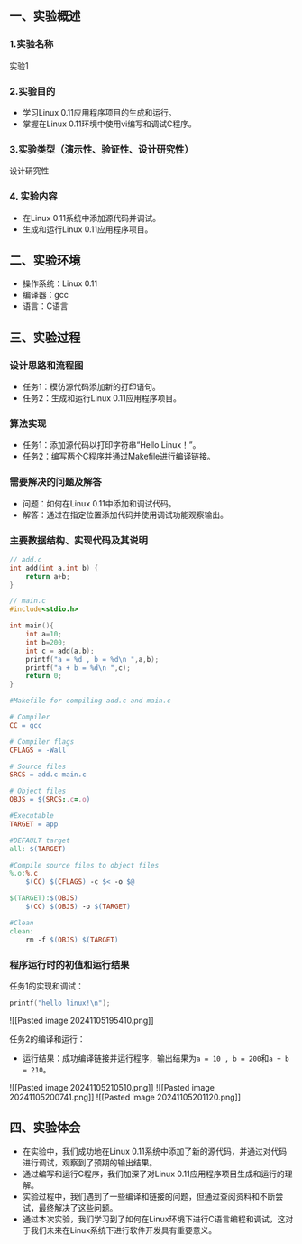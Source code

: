 ## 一、实验概述
### 1.实验名称
实验1

### 2.实验目的
- 学习Linux 0.11应用程序项目的生成和运行。
- 掌握在Linux 0.11环境中使用vi编写和调试C程序。

### 3.实验类型（演示性、验证性、设计研究性）
设计研究性

### 4. 实验内容
- 在Linux 0.11系统中添加源代码并调试。
- 生成和运行Linux 0.11应用程序项目。

## 二、实验环境
- 操作系统：Linux 0.11
- 编译器：gcc
- 语言：C语言

## 三、实验过程
### 设计思路和流程图
- 任务1：模仿源代码添加新的打印语句。
- 任务2：生成和运行Linux 0.11应用程序项目。

### 算法实现
- 任务1：添加源代码以打印字符串“Hello Linux！”。
- 任务2：编写两个C程序并通过Makefile进行编译链接。

### 需要解决的问题及解答
- 问题：如何在Linux 0.11中添加和调试代码。
- 解答：通过在指定位置添加代码并使用调试功能观察输出。

### 主要数据结构、实现代码及其说明
```c
// add.c
int add(int a,int b) {
	return a+b;
}
```

```c
// main.c
#include<stdio.h>

int main(){
	int a=10;
	int b=200;
	int c =	add(a,b);
	printf("a = %d , b = %d\n ",a,b); 
	printf("a + b = %d\n ",c); 
	return 0;
}
```

```makefile
#Makefile for compiling add.c and main.c

# Compiler
CC = gcc

# Compiler flags
CFLAGS = -Wall

# Source files
SRCS = add.c main.c

# Object files
OBJS = $(SRCS:.c=.o)

#Executable
TARGET = app

#DEFAULT target
all: $(TARGET)

#Compile source files to object files
%.o:%.c
	$(CC) $(CFLAGS) -c $< -o $@

$(TARGET):$(OBJS)
	$(CC) $(OBJS) -o $(TARGET)

#Clean
clean:
	rm -f $(OBJS) $(TARGET) 
```

### 程序运行时的初值和运行结果
任务1的实现和调试：
```c
printf("hello linux!\n");
```
![[Pasted image 20241105195410.png]]

任务2的编译和运行：
- 运行结果：成功编译链接并运行程序，输出结果为`a = 10 , b = 200`和`a + b = 210`。

![[Pasted image 20241105210510.png]]
![[Pasted image 20241105200741.png]]
![[Pasted image 20241105201120.png]]

## 四、实验体会
- 在实验中，我们成功地在Linux 0.11系统中添加了新的源代码，并通过对代码进行调试，观察到了预期的输出结果。
- 通过编写和运行C程序，我们加深了对Linux 0.11应用程序项目生成和运行的理解。
- 实验过程中，我们遇到了一些编译和链接的问题，但通过查阅资料和不断尝试，最终解决了这些问题。
- 通过本次实验，我们学习到了如何在Linux环境下进行C语言编程和调试，这对于我们未来在Linux系统下进行软件开发具有重要意义。

